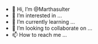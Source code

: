 - 👋 Hi, I’m @Marthasulter
- 👀 I’m interested in ...
- 🌱 I’m currently learning ...
- 💞️ I’m looking to collaborate on ...
- 📫 How to reach me ...

<!---
Marthasulter/Marthasulter is a ✨ special ✨ repository because its `README.md` (this file) appears on your GitHub profile.
You can click the Preview link to take a look at your changes.
--->
